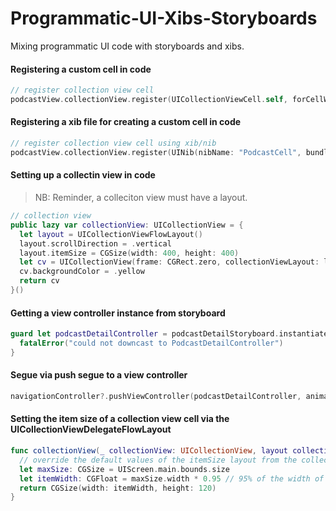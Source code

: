 # Programmatic-UI-Xibs-Storyboards

Mixing programmatic UI code with storyboards and xibs.

#### Registering a custom cell in code 

```swift 
// register collection view cell
podcastView.collectionView.register(UICollectionViewCell.self, forCellWithReuseIdentifier: "podcastCell")
```

#### Registering a xib file for creating a custom cell in code 

```swift 
// register collection view cell using xib/nib
podcastView.collectionView.register(UINib(nibName: "PodcastCell", bundle: nil), forCellWithReuseIdentifier: "podcastCell")
```

#### Setting up a collectin view in code

> NB: Reminder, a colleciton view must have a layout. 

```swift 
// collection view
public lazy var collectionView: UICollectionView = {
  let layout = UICollectionViewFlowLayout()
  layout.scrollDirection = .vertical
  layout.itemSize = CGSize(width: 400, height: 400)
  let cv = UICollectionView(frame: CGRect.zero, collectionViewLayout: layout)
  cv.backgroundColor = .yellow
  return cv
}()
```


#### Getting a view controller instance from storyboard 

```swift 
guard let podcastDetailController = podcastDetailStoryboard.instantiateViewController(identifier: "PodcastDetailController") as? PodcastDetailController else {
  fatalError("could not downcast to PodcastDetailController")
}
```


#### Segue via push segue to a view controller 

```swift 
navigationController?.pushViewController(podcastDetailController, animated: true)
```

#### Setting the item size of a collection view cell via the UICollectionViewDelegateFlowLayout 

```swift 
func collectionView(_ collectionView: UICollectionView, layout collectionViewLayout: UICollectionViewLayout, sizeForItemAt indexPath: IndexPath) -> CGSize {
  // override the default values of the itemSize layout from the collectionView property initializer in the PodcastView
  let maxSize: CGSize = UIScreen.main.bounds.size
  let itemWidth: CGFloat = maxSize.width * 0.95 // 95% of the width of device
  return CGSize(width: itemWidth, height: 120)
}
```
